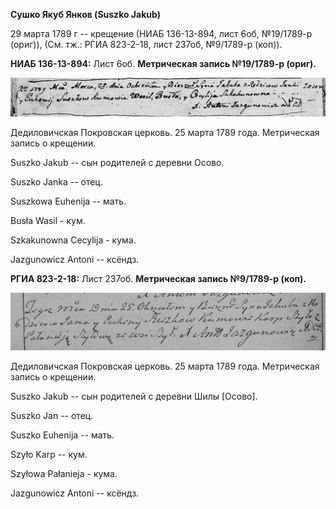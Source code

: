 **Сушко Якуб Янков (Suszko Jakub)**

29 марта 1789 г -- крещение (НИАБ 136-13-894, лист 6об, №19/1789-р
(ориг)), (См. тж.: РГИА 823-2-18, лист 237об, №9/1789-р (коп)).

**НИАБ 136-13-894:** Лист 6об. **Метрическая запись №19/1789-р (ориг).**

![](./media/569c0af443b3061c67e045d7f1230e05fddc149b.png)

Дедиловичская Покровская церковь. 25 марта 1789 года. Метрическая запись
о крещении.

Suszko Jakub -- сын родителей с деревни Осово.

Suszko Janka -- отец.

Suszkowa Euhenija -- мать.

Busła Wasil - кум.

Szkakunowna Cecylija - кума.

Jazgunowicz Antoni -- ксёндз.

**РГИА 823-2-18:** Лист 237об. **Метрическая запись №9/1789-р (коп).**

![](./media/defa46ba7d8773e50044a25258ac4fd29c49ea19.png)

Дедиловичская Покровская церковь. 25 марта 1789 года. Метрическая запись
о крещении.

Suszko Jakub -- сын родителей с деревни Шилы \[Осово\].

Suszko Jan -- отец.

Suszko Euhenija -- мать.

Szyło Karp -- кум.

Szyłowa Pałanieja - кума.

Jazgunowicz Antoni -- ксёндз.
